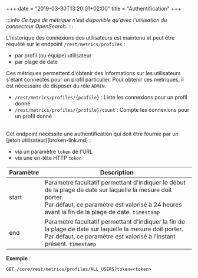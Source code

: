 +++
date = "2019-03-30T13:20:01+02:00"
title = "Authentification"
+++


:::info
*Ce type de métrique n'est disponible qu'avec l'utilisation du connecteur OpenSearch.*
:::

L'historique des connexions des utilisateurs est maintenu et peut être requêté sur le endpoint `/rest/metrics/profiles` : 

* par profil (ou équipe) utilisateur 
* par plage de date

Ces métriques permettent d'obtenir des informations sur les utilisateurs s'étant connectés pour un profil particulier. 
Pour obtenir ces métriques, il est nécessaire de disposer du rôle ``ADMIN``.
 
* ``/rest/metrics/profiles/{profile}`` : Liste les connexions pour un profil donné
* ``/rest/metrics/profiles/{profile}/count`` : Compte les connexions pour un profil donné


<br/>
Cet endpoint nécessite une authentification qui doit être fournie par un [jeton utilisateur](broken-link.md) : 

* via un paramètre ``token`` de l'URL 
* via une en-tête HTTP ``token``



| Paramètre                                     | Description                                                                                                             |
|-----------------------------------------------|-------------------------------------------------------------------------------------------------------------------------|
| start                                         | Paramètre facultatif permettant d'indiquer le début de la plage de date sur laquelle la mesure doit porter.<br> Par défaut, ce paramètre est valorisé à 24 heures avant la fin de la plage de date. ``timestamp`` |
| end                                           | Paramètre facultatif permettant d'indiquer la fin de la plage de date sur laquelle la mesure doit porter. <br> Par défaut, ce paramètre est valorisé à l'instant présent.                          ``timestamp``|

	
__Exemple__ :
 	
```properties
GET /core/rest/metrics/profiles/ALL_USERS?token=<token>
```
